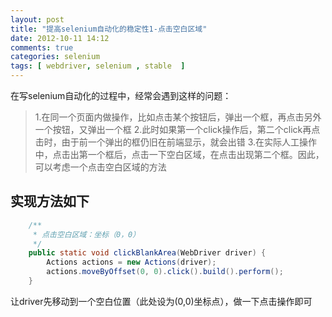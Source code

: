 ```yaml
---
layout: post
title: "提高selenium自动化的稳定性1-点击空白区域"
date: 2012-10-11 14:12
comments: true
categories: selenium
tags: [ webdriver, selenium , stable  ]
---
```

在写selenium自动化的过程中，经常会遇到这样的问题：
>1.在同一个页面内做操作，比如点击某个按钮后，弹出一个框，再点击另外一个按钮，又弹出一个框
>2.此时如果第一个click操作后，第二个click再点击时，由于前一个弹出的框仍旧在前端显示，就会出错
>3.在实际人工操作中，点击出第一个框后，点击一下空白区域，在点击出现第二个框。因此，可以考虑一个点击空白区域的方法

## 实现方法如下
```java
    /**
	 * 点击空白区域：坐标（0，0）
	 */
	public static void clickBlankArea(WebDriver driver) {
		Actions actions = new Actions(driver);
		actions.moveByOffset(0, 0).click().build().perform();
	}
```
让driver先移动到一个空白位置（此处设为(0,0)坐标点），做一下点击操作即可
